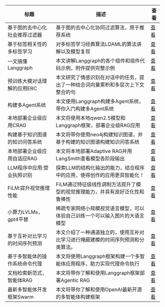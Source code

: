 |标题|描述|查看|
|-|-|-|
| 基于图的去中心化社会推荐过滤器 | 基于图的去中心化协同过滤算法，用于推荐系统                    | [查看](https://www.aspiringcode.com/content?id=17176636216843) |
| 基于标签相关性的多标签学习   | 对多标签学习经典算法LDAML的算法讲解以及模型复现               | [查看](https://www.aspiringcode.com/content?id=17203480681863) |
| 一文搞懂Langgraph   | 本文讲解Langgraph的各个组件和组件代码示例，附件提供完整示例       | [查看](https://www.aspiringcode.com/content?id=17255868180223) |
| 预训练大模对话理解的应用ERC | 本文研究了情感识别在对话中的任务，提出了一种结合词向量累积和多层次上下文整合的句 | [查看](https://www.aspiringcode.com/content?id=17261941817556) |
| 构建多Agent系统      | 本文使用Langgraph构建多Agent系统，带你入门构建多Agent系统   | [查看](https://www.aspiringcode.com/content?id=17269827675176) |
| 本地部署企业级应用CRAG   | 本文将使用本地qwen2.5模型和Langgraph框架，部署企业级RAG应用  | [查看](https://www.aspiringcode.com/content?id=17271850641742) |
| 构建基于知识图谱的知识问答系统 | 本文将带你使用neo4j构建知识图谱，并基于构建的知识图谱构建知识问答系统    | [查看](https://www.aspiringcode.com/content?id=17283978114718) |
| 本地部署企业级应用自适应RAG | 本文将本地部署Adaptive RAG并用LangSmith查看模型各阶段输出  | [查看](https://www.aspiringcode.com/content?id=17287854017486) |
| LLM程序中应用:营业执照识别 | 探索LLM的结构化输出的能力，结合程序中的应用，使得创作的应用更具智能化！    | [查看](https://www.aspiringcode.com/content?id=17298231931944) |
| FiLM:提升视觉推理性能   | FiLM通过特征级线性调制方法提升了模型的视觉推理能力，并具有良好泛化性和鲁棒性 | [查看](https://www.aspiringcode.com/content?id=17305229773634) |
| 小算力LVLMs，gpt4平替 | 稀疏专家网络小规模视觉语言模型，可以体验自己训练一个可以输入图片的大语言模型   | [查看](https://www.aspiringcode.com/content?id=17323343451247) |
| 基于互补对比学习的时间序列预测 | 本文介绍了一种通道独立的，使用互补对比学习进行掩蔽建模的时间序列预测和分类算法。 | [查看](https://www.aspiringcode.com/content?id=17331937745171) |
| 基于多智能体的操作系统命令代理 | 本文将使用Langgraph框架构建一个多智能体应用程序，助力实现代理命令执行  | [查看](https://www.aspiringcode.com/content?id=17336184714992) |
| 文档检索新范式，智能体RAG  | 本文将带你了解和使用Langgraph框架部署Agentic RAG       | [查看](https://www.aspiringcode.com/content?id=17384749647500) |
| 最新多智能体开发框架Swarm | 本文将带你了解和使用OpenAI最新开源的多智能体构建框架            | [查看](https://www.aspiringcode.com/content?id=17289098713559) |
